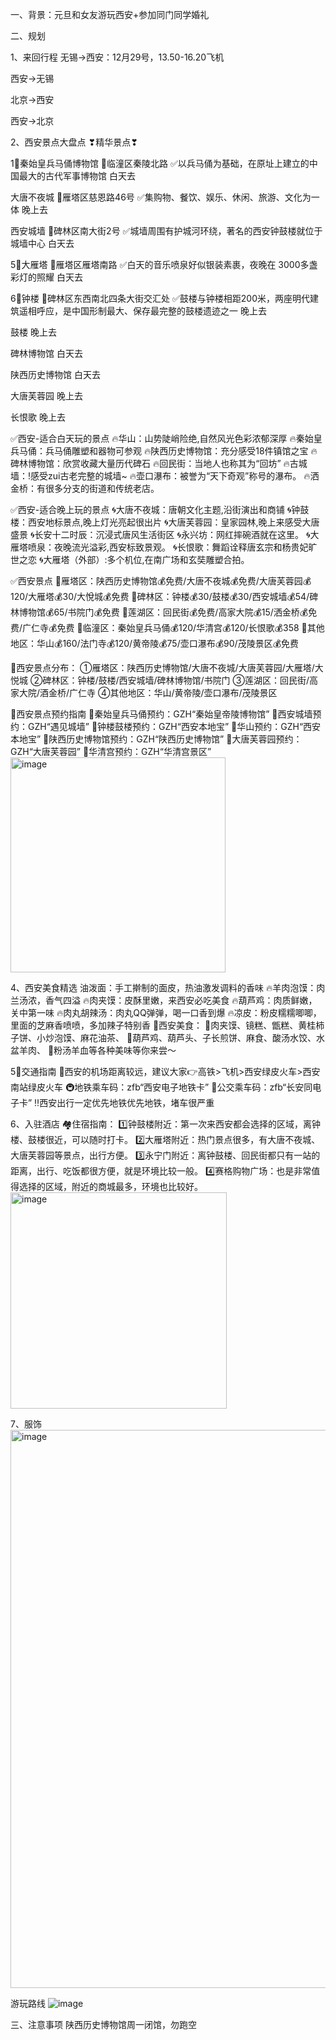 
一、背景：元旦和女友游玩西安+参加同门同学婚礼

二、规划

1、来回行程 
无锡->西安：12月29号，13.50-16.20飞机

西安->无锡

北京->西安

西安->北京

2、西安景点大盘点
❣精华景点❣

1⃣秦始皇兵马俑博物馆
📍临潼区秦陵北路
✅以兵马俑为基础，在原址上建立的中国最大的古代军事博物馆
白天去

大唐不夜城
📍雁塔区慈恩路46号
✅集购物、餐饮、娱乐、休闲、旅游、文化为一体
晚上去

西安城墙
📍碑林区南大街2号
✅城墙周围有护城河环绕，著名的西安钟鼓楼就位于城墙中心
白天去

5⃣大雁塔
📍雁塔区雁塔南路
✅白天的音乐喷泉好似银装素裹，夜晚在 3000多盏彩灯的照耀
白天去

6⃣钟楼
📍碑林区东西南北四条大街交汇处
✅鼓楼与钟楼相距200米，两座明代建筑遥相呼应，是中国形制最大、保存最完整的鼓楼遗迹之一
晚上去

鼓楼
晚上去

碑林博物馆
白天去

陕西历史博物馆
白天去

大唐芙蓉园
晚上去

长恨歌
晚上去

✅西安-适合白天玩的景点
🔥华山：山势陡峭险绝,自然风光色彩浓郁深厚
🔥秦始皇兵马俑：兵马俑雕塑和器物可参观
🔥陕西历史博物馆：充分感受18件镇馆之宝
🔥碑林博物馆：欣赏收藏大量历代碑石
🔥回民街：当地人也称其为“回坊”
🔥古城墙：!感受zui古老完整的城墙~
🔥壶口瀑布：被誉为“天下奇观”称号的瀑布。
🔥洒金桥：有很多分支的街道和传统老店。


✅西安-适合晚上玩的景点
🌀大唐不夜城：唐朝文化主题,沿街演出和商铺
🌀钟鼓楼：西安地标景点,晚上灯光亮起很出片
🌀大唐芙蓉园：皇家园林,晚上来感受大唐盛景
🌀长安十二时辰：沉浸式唐风生活街区
🌀永兴坊：网红摔碗酒就在这里。
🌀大雁塔喷泉：夜晚流光溢彩,西安标致景观。
🌀长恨歌：舞蹈诠释唐玄宗和杨贵妃旷世之恋
🌀大雁塔（外部）:多个机位,在南广场和玄奘雕塑合拍。

✅西安景点
📍雁塔区：陕西历史博物馆💰免费/大唐不夜城💰免费/大唐芙蓉园💰120/大雁塔💰30/大悅城💰免费
📍碑林区：钟楼💰30/鼓楼💰30/西安城墙💰54/碑林博物馆💰65/书院门💰免费
📍莲湖区：回民街💰免费/高家大院💰15/洒金桥💰免费/广仁寺💰免费
📍临潼区：秦始皇兵马俑💰120/华清宫💰120/长恨歌💰358
📍其他地区：华山💰160/法门寺💰120/黄帝陵💰75/壶口瀑布💰90/茂陵景区💰免费

📸西安景点分布：
①雁塔区：陕西历史博物馆/大唐不夜城/大唐芙蓉园/大雁塔/大悦城
②碑林区：钟楼/鼓楼/西安城墙/碑林博物馆/书院门
③莲湖区：回民街/高家大院/酒金桥/广仁寺
④其他地区：华山/黄帝陵/壶口瀑布/茂陵景区

🎫西安景点预约指南
🔸秦始皇兵马俑预约：GZH“秦始皇帝陵博物馆”
🔸西安城墙预约：GZH“遇见城墙”
🔸钟楼鼓楼预约：GZH“西安本地宝”
🔸华山预约：GZH“西安本地宝”
🔸陕西历史博物馆预约：GZH“陕西历史博物馆”
🔸大唐芙蓉园预约：GZH“大唐芙蓉园”
🔸华清宫预约：GZH“华清宫景区”
<img width="344" alt="image" src="https://github.com/wangtao-hfut/travelling_guideline/assets/151804453/6e51da9b-bee9-4dd5-8e1d-3cab60fcde90">




4、西安美食精选
油泼面：手工擀制的面皮，热油激发调料的香味
🔥羊肉泡馍：肉兰汤浓，香气四溢
🔥肉夹馍：皮酥里嫩，来西安必吃美食
🔥葫芦鸡：肉质鲜嫩，关中第一味
🔥肉丸胡辣汤：肉丸QQ弹弹，喝一口香到爆
🔥凉皮：粉皮糯糯唧唧，里面的芝麻香喷喷，多加辣子特别香
🥘西安美食：
🌟肉夹馍、镜糕、甑糕、黄桂柿子饼、小炒泡馍、麻花油茶、
🌟葫芦鸡、葫芦头、子长煎饼、麻食、酸汤水饺、水盆羊肉、
🌟粉汤羊血等各种美味等你来尝～



5🚗交通指南
🔹西安的机场距离较远，建议大家👉高铁>飞机>西安绿皮火车>西安南站绿皮火车
🚇地铁乘车码：zfb“西安电子地铁卡”
🚌公交乘车码：zfb“长安同电子卡”
‼西安出行一定优先地铁优先地铁，堵车很严重

6、入驻酒店
🏘住宿指南：
1⃣钟鼓楼附近：第一次来西安都会选择的区域，离钟楼、鼓楼很近，可以随时打卡。
2⃣大雁塔附近：热门景点很多，有大唐不夜城、大唐芙蓉园等景点，出行方便。
3⃣永宁门附近：离钟鼓楼、回民街都只有一站的距离，出行、吃饭都很方便，就是环境比较一般。
4⃣赛格购物广场：也是非常值得选择的区域，附近的商城最多，环境也比较好。
<img width="346" alt="image" src="https://github.com/wangtao-hfut/travelling_guideline/assets/151804453/698f9209-67be-43b2-a7d5-31eeee16b649">

7、服饰
<img width="893" alt="image" src="https://github.com/wangtao-hfut/travelling_guideline/assets/151804453/d28cf4bf-0401-43dc-993a-57426f3383e4">


游玩路线
![image](https://github.com/wangtao-hfut/travelling_guideline/assets/151804453/8bc0496c-cf46-4ca2-9671-2263fcc66ffd)

三、注意事项
陕西历史博物馆周一闭馆，勿跑空

